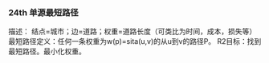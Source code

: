 ### 24th 单源最短路径
描述：
结点=城市；边=道路；权重=道路长度（可类比为时间，成本，损失等）
最短路径定义：任何一条权重为w(p)=sita(u,v)的从u到v的路径P。
R2目标：找到最短路径。最小化权重。
